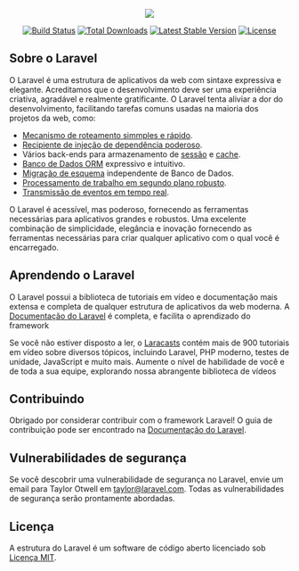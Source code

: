 <p align="center"><img src="https://laravel.com/assets/img/components/logo-laravel.svg"></p>

<p align="center">
<a href="https://travis-ci.org/laravel/framework"><img src="https://travis-ci.org/laravel/framework.svg" alt="Build Status"></a>
<a href="https://packagist.org/packages/laravel/framework"><img src="https://poser.pugx.org/laravel/framework/d/total.svg" alt="Total Downloads"></a>
<a href="https://packagist.org/packages/laravel/framework"><img src="https://poser.pugx.org/laravel/framework/v/stable.svg" alt="Latest Stable Version"></a>
<a href="https://packagist.org/packages/laravel/framework"><img src="https://poser.pugx.org/laravel/framework/license.svg" alt="License"></a>
</p>

## Sobre o Laravel

O Laravel é uma estrutura de aplicativos da web com sintaxe expressiva e elegante. Acreditamos que o desenvolvimento deve ser uma experiência criativa, agradável e realmente gratificante. O Laravel tenta aliviar a dor do desenvolvimento, facilitando tarefas comuns usadas na maioria dos projetos da web, como:

- [Mecanismo de roteamento simmples e rápido](https://laravel.com/docs/routing).
- [Recipiente de injeção de dependência poderoso](https://laravel.com/docs/container).
- Vários back-ends para armazenamento de [sessão](https://laravel.com/docs/session) e [cache](https://laravel.com/docs/cache).
- [Banco de Dados ORM](https://laravel.com/docs/eloquent) expressivo e intuitivo.
- [Migração de esquema](https://laravel.com/docs/migrations) independente de Banco de Dados.
- [Processamento de trabalho em segundo plano robusto](https://laravel.com/docs/queues).
- [Transmissão de eventos em tempo real](https://laravel.com/docs/broadcasting).

O Laravel é acessível, mas poderoso, fornecendo as ferramentas necessárias para aplicativos grandes e robustos. Uma excelente combinação de simplicidade, elegância e inovação fornecendo as ferramentas necessárias para criar qualquer aplicativo com o qual você é encarregado.

## Aprendendo o Laravel

O Laravel possui a biblioteca de tutoriais em vídeo e documentação mais extensa e completa de qualquer estrutura de aplicativos da web moderna. A [Documentação do Laravel](https://laravel.com/docs) é completa, e facilita o aprendizado do framework

Se você não estiver disposto a ler, o [Laracasts](https://laracasts.com) contém mais de 900 tutoriais em vídeo sobre diversos tópicos, incluindo Laravel, PHP moderno, testes de unidade, JavaScript e muito mais. Aumente o nível de habilidade de você e de toda a sua equipe, explorando nossa abrangente biblioteca de vídeos

## Contribuindo

Obrigado por considerar contribuir com o framework Laravel! O guia de contribuição pode ser encontrado na [Documentação do Laravel](http://laravel.com/docs/contributions).

## Vulnerabilidades de segurança

Se você descobrir uma vulnerabilidade de segurança no Laravel, envie um email para Taylor Otwell em taylor@laravel.com. Todas as vulnerabilidades de segurança serão prontamente abordadas.

## Licença

A estrutura do Laravel é um software de código aberto licenciado sob [Licença MIT](http://opensource.org/licenses/MIT).
